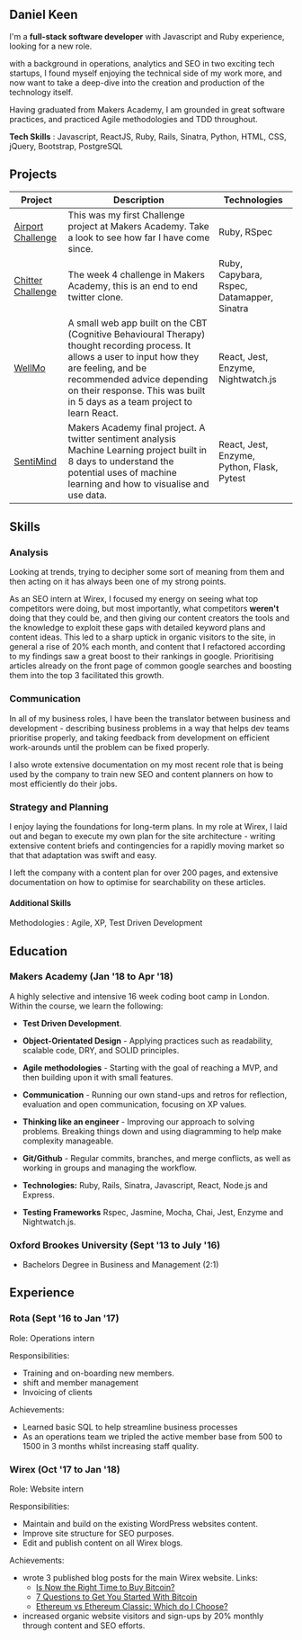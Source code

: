 ## Daniel Keen

I'm a **full-stack software developer** with Javascript and Ruby experience, looking for a new role.

with a background in operations, analytics and SEO in two exciting tech startups, I found myself enjoying the technical side of my work more, and now want to take a deep-dive into the creation and production of the technology itself.

Having graduated from Makers Academy, I am grounded in great software practices, and practiced Agile methodologies and TDD throughout.

**Tech Skills** : Javascript, ReactJS, Ruby, Rails, Sinatra, Python, HTML, CSS, jQuery, Bootstrap, PostgreSQL

## Projects

| Project                                                             | Description                                                                                                                                                                                                                                                   | Technologies                               |
| ------------------------------------------------------------------- | ------------------------------------------------------------------------------------------------------------------------------------------------------------------------------------------------------------------------------------------------------------- | ------------------------------------------ |
| [Airport Challenge](https://github.com/DKeen0123/airport_challenge) | This was my first Challenge project at Makers Academy. Take a look to see how far I have come since.                                                                                                                                                          | Ruby, RSpec                                |
| [Chitter Challenge](https://github.com/DKeen0123/chitter-challenge) | The week 4 challenge in Makers Academy, this is an end to end twitter clone.                                                                                                                                                                                  | Ruby, Capybara, Rspec, Datamapper, Sinatra |
| [WellMo](https://github.com/DKeen0123/WellMo)                       | A small web app built on the CBT (Cognitive Behavioural Therapy) thought recording process. It allows a user to input how they are feeling, and be recommended advice depending on their response. This was built in 5 days as a team project to learn React. | React, Jest, Enzyme, Nightwatch.js         |
| [SentiMind](https://github.com/DKeen0123/SentiMind)                 | Makers Academy final project. A twitter sentiment analysis Machine Learning project built in 8 days to understand the potential uses of machine learning and how to visualise and use data.                                                                   | React, Jest, Enzyme, Python, Flask, Pytest |

## Skills

### Analysis

Looking at trends, trying to decipher some sort of meaning from them and then acting on it has always been one of my strong points.

As an SEO intern at Wirex, I focused my energy on seeing what top competitors were doing, but most importantly, what competitors **weren't** doing that they could be, and then giving our content creators the tools and the knowledge to exploit these gaps with detailed keyword plans and content ideas. This led to a sharp uptick in organic visitors to the site, in general a rise of 20% each month, and content that I refactored according to my findings saw a great boost to their rankings in google. Prioritising articles already on the front page of common google searches and boosting them into the top 3 facilitated this growth.

### Communication

In all of my business roles, I have been the translator between business and development - describing business problems in a way that helps dev teams prioritise properly, and taking feedback from development on efficient work-arounds until the problem can be fixed properly.

I also wrote extensive documentation on my most recent role that is being used by the company to train new SEO and content planners on how to most efficiently do their jobs.

### Strategy and Planning

I enjoy laying the foundations for long-term plans. In my role at Wirex, I laid out and began to execute my own plan for the site architecture - writing extensive content briefs and contingencies for a rapidly moving market so that that adaptation was swift and easy.

I left the company with a content plan for over 200 pages, and extensive documentation on how to optimise for searchability on these articles.

#### Additional Skills

Methodologies : Agile, XP, Test Driven Development

## Education

### Makers Academy (Jan '18 to Apr '18)

A highly selective and intensive 16 week coding boot camp in London. Within the course, we learn the following:

* **Test Driven Development**.

* **Object-Orientated Design** - Applying practices such as readability, scalable code, DRY, and SOLID principles.

* **Agile methodologies** - Starting with the goal of reaching a MVP, and then building upon it with small features.

* **Communication** - Running our own stand-ups and retros for reflection, evaluation and open communication, focusing on XP values.

* **Thinking like an engineer** - Improving our approach to solving problems. Breaking things down and using diagramming to help make complexity manageable.

* **Git/Github** - Regular commits, branches, and merge conflicts, as well as working in groups and managing the workflow.

* **Technologies:** Ruby, Rails, Sinatra, Javascript, React, Node.js and Express.

* **Testing Frameworks** Rspec, Jasmine, Mocha, Chai, Jest, Enzyme and Nightwatch.js.

### Oxford Brookes University (Sept '13 to July '16)

* Bachelors Degree in Business and Management (2:1)

## Experience

### Rota (Sept '16 to Jan '17)

Role: Operations intern

Responsibilities:

* Training and on-boarding new members.
* shift and member management
* Invoicing of clients

Achievements:

* Learned basic SQL to help streamline business processes
* As an operations team we tripled the active member base from 500 to 1500 in 3 months whilst increasing staff quality.

### Wirex (Oct '17 to Jan '18)

Role: Website intern

Responsibilities:

* Maintain and build on the existing WordPress websites content.
* Improve site structure for SEO purposes.
* Edit and publish content on all Wirex blogs.

Achievements:

* wrote 3 published blog posts for the main Wirex website. Links:
  * [Is Now the Right Time to Buy Bitcoin?](https://wirexapp.com/is-now-the-right-time-to-buy-bitcoin/)
  * [7 Questions to Get You Started With Bitcoin](https://wirexapp.com/intro/7-questions-get-started-bitcoin/)
  * [Ethereum vs Ethereum Classic: Which do I Choose?](https://wirexapp.com/ethereum-vs-ethereum-classic-choose/)
* increased organic website visitors and sign-ups by 20% monthly through content and SEO efforts.
